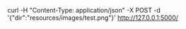 curl -H "Content-Type: application/json" -X POST -d '{"dir":"resources/images/test.png"}' http://127.0.0.1:5000/